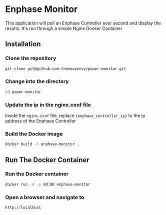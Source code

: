 # Enphase Monitor

This application will poll an Enphase Controller ever second and display the results.
It's run through a simple Nginx Docker Container

## Installation

### Clone the repository
```bash
git clone git@github.com:thenewzerov/power-monitor.git
```

### Change into the directory
```bash
cd power-monitor
```


### Update the ip in the nginx.conf file

Inside the `nginx.conf` file, replace  `{enphase_controller_ip}` to the ip address of the Enphase Controller


### Build the Docker image
```bash
docker build -t enphase-monitor .
```

## Run The Docker Container

### Run the Docker container
```bash
docker run -d -p 80:80 enphase-monitor
```

### Open a browser and navigate to
```bash
http://localhost
```